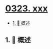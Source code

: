 # [0323. xxx](https://github.com/Tdahuyou/TNotes.leetcode/tree/main/notes/0323.%20xxx)

<!-- region:toc -->

- [1. 📝 概述](#1--概述)

<!-- endregion:toc -->

## 1. 📝 概述
